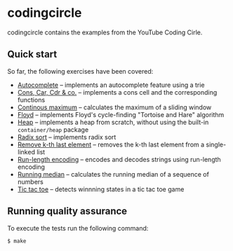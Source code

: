 # codingcircle

codingcircle contains the examples from the YouTube Coding Cirle.

## Quick start

So far, the following exercises have been covered:

- [Autocomplete](./autocomplete/) – implements an autocomplete feature using a trie
- [Cons, Car, Cdr & co.](./cons) – implements a cons cell and the corresponding functions
- [Continous maximum](./continuousmax/) – calculates the maximum of a sliding window
- [Floyd](./floyd/) – implements Floyd's cycle-finding "Tortoise and Hare" algorithm
- [Heap](./heap/) – implements a heap from scratch, without using the built-in `container/heap` package
- [Radix sort](./radixsort/) – implements radix sort
- [Remove k-th last element](./removekthlastelement/) – removes the k-th last element from a single-linked list
- [Run-length encoding](./runlengthencoding/) – encodes and decodes strings using run-length encoding
- [Running median](./runningmedian/) – calculates the running median of a sequence of numbers
- [Tic tac toe](./tictactoe/) – detects winnning states in a tic tac toe game

## Running quality assurance

To execute the tests run the following command:

```shell
$ make
```
